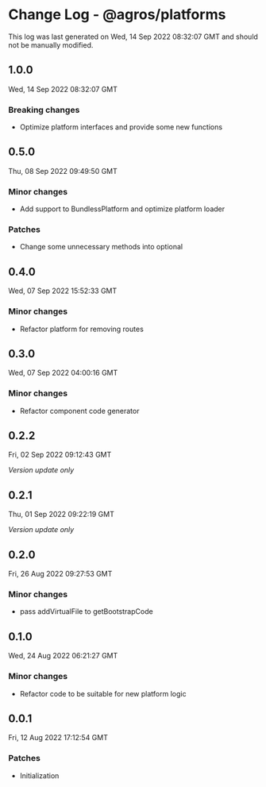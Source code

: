 # Change Log - @agros/platforms

This log was last generated on Wed, 14 Sep 2022 08:32:07 GMT and should not be manually modified.

## 1.0.0
Wed, 14 Sep 2022 08:32:07 GMT

### Breaking changes

- Optimize platform interfaces and provide some new functions

## 0.5.0
Thu, 08 Sep 2022 09:49:50 GMT

### Minor changes

- Add support to BundlessPlatform and optimize platform loader

### Patches

- Change some unnecessary methods into optional

## 0.4.0
Wed, 07 Sep 2022 15:52:33 GMT

### Minor changes

- Refactor platform for removing routes

## 0.3.0
Wed, 07 Sep 2022 04:00:16 GMT

### Minor changes

- Refactor component code generator

## 0.2.2
Fri, 02 Sep 2022 09:12:43 GMT

_Version update only_

## 0.2.1
Thu, 01 Sep 2022 09:22:19 GMT

_Version update only_

## 0.2.0
Fri, 26 Aug 2022 09:27:53 GMT

### Minor changes

- pass addVirtualFile to getBootstrapCode

## 0.1.0
Wed, 24 Aug 2022 06:21:27 GMT

### Minor changes

- Refactor code to be suitable for new platform logic

## 0.0.1
Fri, 12 Aug 2022 17:12:54 GMT

### Patches

- Initialization

